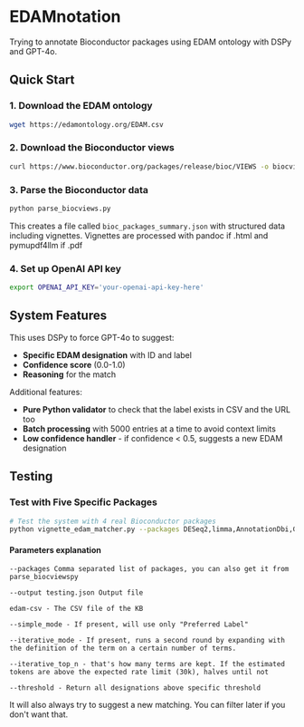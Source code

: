 # EDAMnotation

Trying to annotate Bioconductor packages using EDAM ontology with DSPy and GPT-4o.

## Quick Start

### 1. Download the EDAM ontology

```bash
wget https://edamontology.org/EDAM.csv
```

### 2. Download the Bioconductor views

```bash
curl https://www.bioconductor.org/packages/release/bioc/VIEWS -o biocviews.txt
```

### 3. Parse the Bioconductor data

```bash
python parse_biocviews.py
```

This creates a file called `bioc_packages_summary.json` with structured data including vignettes.
Vignettes are processed with pandoc if .html and pymupdf4llm if .pdf

### 4. Set up OpenAI API key

```bash
export OPENAI_API_KEY='your-openai-api-key-here'
```

## System Features

This uses DSPy to force GPT-4o to suggest:

- **Specific EDAM designation** with ID and label
- **Confidence score** (0.0-1.0) 
- **Reasoning** for the match

Additional features:

- **Pure Python validator** to check that the label exists in CSV and the URL too
- **Batch processing** with 5000 entries at a time to avoid context limits
- **Low confidence handler** - if confidence < 0.5, suggests a new EDAM designation

## Testing

### Test with Five Specific Packages

```bash
# Test the system with 4 real Bioconductor packages
python vignette_edam_matcher.py --packages DESeq2,limma,AnnotationDbi,GEOquery,miloR --output normal.json --edam-csv EDAM.csv --simple_mode --iterative_mode --threshold 0.8 
```

#### Parameters explanation

```
--packages Comma separated list of packages, you can also get it from parse_biocviewspy
```

```
--output testing.json Output file
```

```
edam-csv - The CSV file of the KB
```

```
--simple_mode - If present, will use only "Preferred Label"
```

```
--iterative_mode - If present, runs a second round by expanding with the definition of the term on a certain number of terms.
```

```
--iterative_top_n - that's how many terms are kept. If the estimated tokens are above the expected rate limit (30k), halves until not
```

```
--threshold - Return all designations above specific threshold
```

It will also always try to suggest a new matching. You can filter later if you don't want that.